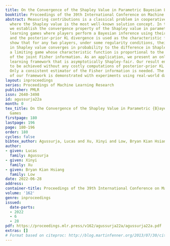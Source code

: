 ```yaml
---
title: On the Convergence of the Shapley Value in Parametric Bayesian Learning Games
booktitle: Proceedings of the 39th International Conference on Machine Learning
abstract: Measuring contributions is a classical problem in cooperative game theory
  where the Shapley value is the most well-known solution concept. In this paper,
  we establish the convergence property of the Shapley value in parametric Bayesian
  learning games where players perform a Bayesian inference using their combined data,
  and the posterior-prior KL divergence is used as the characteristic function. We
  show that for any two players, under some regularity conditions, their difference
  in Shapley value converges in probability to the difference in Shapley value of
  a limiting game whose characteristic function is proportional to the log-determinant
  of the joint Fisher information. As an application, we present an online collaborative
  learning framework that is asymptotically Shapley-fair. Our result enables this
  to be achieved without any costly computations of posterior-prior KL divergences.
  Only a consistent estimator of the Fisher information is needed. The effectiveness
  of our framework is demonstrated with experiments using real-world data.
layout: inproceedings
series: Proceedings of Machine Learning Research
publisher: PMLR
issn: 2640-3498
id: agussurja22a
month: 0
tex_title: On the Convergence of the Shapley Value in Parametric {B}ayesian Learning
  Games
firstpage: 180
lastpage: 196
page: 180-196
order: 180
cycles: false
bibtex_author: Agussurja, Lucas and Xu, Xinyi and Low, Bryan Kian Hsiang
author:
- given: Lucas
  family: Agussurja
- given: Xinyi
  family: Xu
- given: Bryan Kian Hsiang
  family: Low
date: 2022-06-28
address:
container-title: Proceedings of the 39th International Conference on Machine Learning
volume: '162'
genre: inproceedings
issued:
  date-parts:
  - 2022
  - 6
  - 28
pdf: https://proceedings.mlr.press/v162/agussurja22a/agussurja22a.pdf
extras: []
# Format based on citeproc: http://blog.martinfenner.org/2013/07/30/citeproc-yaml-for-bibliographies/
---
```

